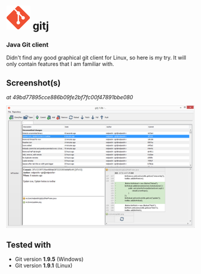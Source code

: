 # ![Icon](src/icons/icon-big.png) gitj
### Java Git client

Didn't find any good graphical git client for Linux, so here is my try. It will only contain features that I am familiar with.

## Screenshot(s)

_at 49bd77895cce886b09fe2bf7fc00f47891bbe080_

![Screenshot](screenshots/main.png)

## Tested with

- Git version **1.9.5** (Windows)
- Git version **1.9.1** (Linux)